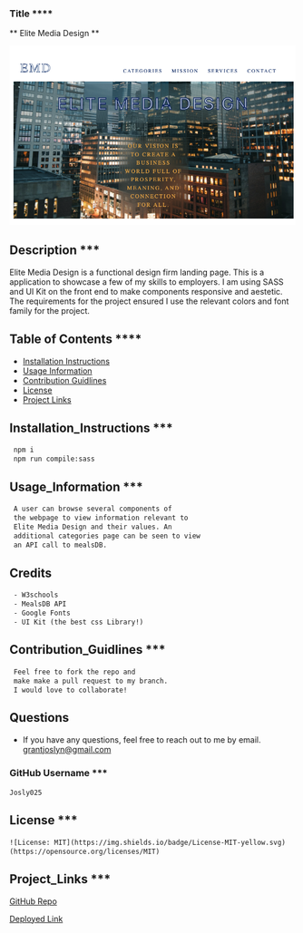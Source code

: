 ### Title \*\*\*\*

** Elite Media Design **

![Trending_Times](./images/edm.png)

## Description \*\*\*

Elite Media Design is a functional design
firm landing page. This is a application
to showcase a few of my skills to employers.
I am using SASS and UI Kit on the front end to
make components responsive and aestetic. The requirements
for the project ensured I use the relevant colors and
font family for the project.

## Table of Contents \*\*\*\*

- [Installation Instructions](##Installation_Instructions)
- [Usage Information](##Usage_Information)
- [Contribution Guidlines](##Contribution_Guidlines)
- [License](##License)
- [Project Links](##Project_Links)

## Installation_Instructions \*\*\*

     npm i
     npm run compile:sass

## Usage_Information \*\*\*

     A user can browse several components of
     the webpage to view information relevant to
     Elite Media Design and their values. An
     additional categories page can be seen to view
     an API call to mealsDB.

## Credits

     - W3schools
     - MealsDB API
     - Google Fonts
     - UI Kit (the best css Library!)

## Contribution_Guidlines \*\*\*

     Feel free to fork the repo and
     make make a pull request to my branch.
     I would love to collaborate!

## Questions

- If you have any questions, feel free to reach out to me by email.
  grantjoslyn@gmail.com

### GitHub Username \*\*\*

    Josly025

## License \*\*\*

    ![License: MIT](https://img.shields.io/badge/License-MIT-yellow.svg)(https://opensource.org/licenses/MIT)

## Project_Links \*\*\*

[GitHub Repo](https://github.com/Josly025/elite_media_design.io.git)

[Deployed Link](https://wizardly-einstein-1e3b09.netlify.app)
